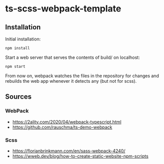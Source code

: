 # ts-scss-webpack-template


## Installation

Initial installation:

    npm install

Start a web server that serves the contents of build/ on localhost:

    npm start

From now on, webpack watches the files in the repository for changes and rebuilds the web app whenever it detects any (but not for scss).

## Sources
### WebPack 
- https://2ality.com/2020/04/webpack-typescript.html
- https://github.com/rauschma/ts-demo-webpack

### Scss
- https://florianbrinkmann.com/en/sass-webpack-4240/
- https://wweb.dev/blog/how-to-create-static-website-npm-scripts
